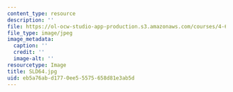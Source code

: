```yaml
---
content_type: resource
description: ''
file: https://ol-ocw-studio-app-production.s3.amazonaws.com/courses/4-614-religious-architecture-and-islamic-cultures-fall-2002/eb5a76abd1770ee55575658d81e3ab5d_SLD64.jpg
file_type: image/jpeg
image_metadata:
  caption: ''
  credit: ''
  image-alt: ''
resourcetype: Image
title: SLD64.jpg
uid: eb5a76ab-d177-0ee5-5575-658d81e3ab5d
---
```

